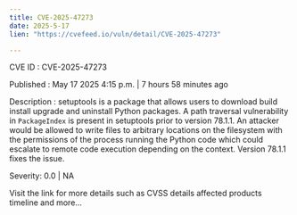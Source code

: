 ```yaml
---
title: CVE-2025-47273
date: 2025-5-17
lien: "https://cvefeed.io/vuln/detail/CVE-2025-47273"

---
```


CVE ID : CVE-2025-47273

Published :  May 17
2025
4:15 p.m. | 7 hours
58 minutes ago

Description : setuptools is a package that allows users to download
build
install
upgrade
and uninstall Python packages. A path traversal vulnerability in `PackageIndex` is present in setuptools prior to version 78.1.1. An attacker would be allowed to write files to arbitrary locations on the filesystem with the permissions of the process running the Python code
which could escalate to remote code execution depending on the context. Version 78.1.1 fixes the issue.

Severity: 0.0 | NA

Visit the link for more details
such as CVSS details
affected products
timeline
and more...
